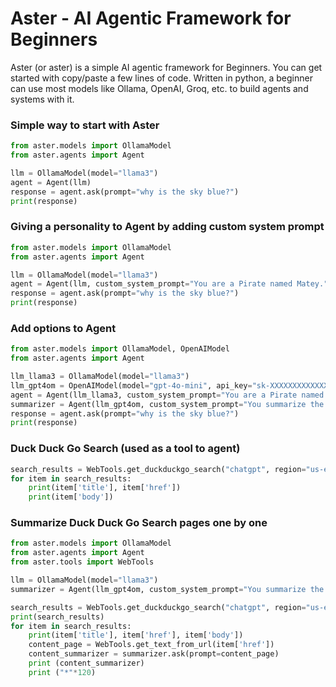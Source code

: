 # Aster - AI Agentic Framework for Beginners
Aster (or aster) is a simple AI agentic framework for Beginners.  You can get started with copy/paste a few lines of code.  Written in python, a beginner can use most models like Ollama, OpenAI, Groq, etc. to build agents and systems with it.

### Simple way to start with Aster
``` python
from aster.models import OllamaModel
from aster.agents import Agent

llm = OllamaModel(model="llama3")
agent = Agent(llm)
response = agent.ask(prompt="why is the sky blue?")
print(response)
```
### Giving a personality to Agent by adding custom system prompt
``` python
from aster.models import OllamaModel
from aster.agents import Agent

llm = OllamaModel(model="llama3")
agent = Agent(llm, custom_system_prompt="You are a Pirate named Matey.")
response = agent.ask(prompt="why is the sky blue?")
print(response)
```
### Add options to Agent
``` python
from aster.models import OllamaModel, OpenAIModel
from aster.agents import Agent

llm_llama3 = OllamaModel(model="llama3")
llm_gpt4om = OpenAIModel(model="gpt-4o-mini", api_key="sk-XXXXXXXXXXXXXXXXXXXXXXXXXXXX")
agent = Agent(llm_llama3, custom_system_prompt="You are a Pirate named Matey.")
summarizer = Agent(llm_gpt4om, custom_system_prompt="You summarize the text in few paragraphs.")
response = agent.ask(prompt="why is the sky blue?")
print(response)
```
### Duck Duck Go Search (used as a tool to agent)
``` python
search_results = WebTools.get_duckduckgo_search("chatgpt", region="us-en", safesearch="on", timeline="w", max_results=5)
for item in search_results:
    print(item['title'], item['href'])
    print(item['body'])
```

### Summarize Duck Duck Go Search pages one by one
``` python
from aster.models import OllamaModel
from aster.agents import Agent
from aster.tools import WebTools

llm = OllamaModel(model="llama3")
summarizer = Agent(llm_gpt4om, custom_system_prompt="You summarize the text in few paragraphs.")

search_results = WebTools.get_duckduckgo_search("chatgpt", region="us-en", safesearch="on", timeline="w", max_results=5)
print(search_results)
for item in search_results:
    print(item['title'], item['href'], item['body'])
    content_page = WebTools.get_text_from_url(item['href'])
    content_summarizer = summarizer.ask(prompt=content_page)
    print (content_summarizer)
    print ("*"*120)
```